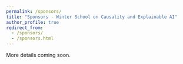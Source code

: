 ```yaml
---
permalink: /sponsors/
title: "Sponsors - Winter School on Causality and Explainable AI"
author_profile: true
redirect_from: 
  - /sponsors/
  - /sponsors.html
---
```


More details coming soon.
